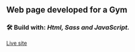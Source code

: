 ## Web page developed for a Gym

### 🛠️ Build with:  _Html, Sass and JavaScript._

[Live site](https://fitnezzgym.netlify.com/)
